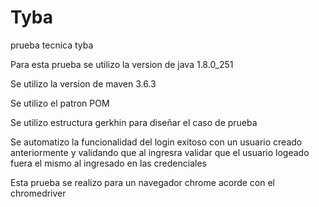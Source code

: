 # Tyba
prueba tecnica tyba

Para esta prueba se utilizo la version de java 1.8.0_251

Se utilizo la version de maven 3.6.3

Se utilizo el patron POM

Se utilizo estructura gerkhin para diseñar el caso de prueba

Se automatizo la funcionalidad del login exitoso con un usuario creado anteriormente y validando que al ingresra validar que el usuario logeado fuera el mismo al 
ingresado en las credenciales

Esta prueba se realizo para un navegador chrome acorde con el chromedriver
